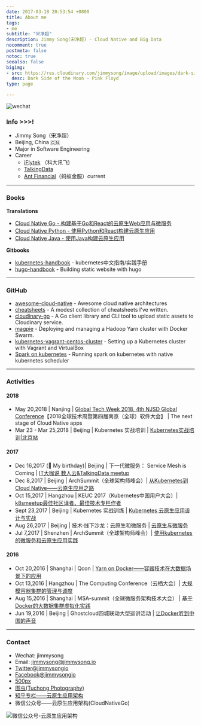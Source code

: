 ```yaml
---
date: 2017-03-18 20:53:54 +0800
title: About me
tags:
- me
subtitle: "宋净超"
description: Jimmy Song(宋净超) - Cloud Native and Big Data
nocomment: true
postmeta: false
notoc: true
seealso: false
bigimg:
- src: https://res.cloudinary.com/jimmysong/image/upload/images/dark-side-of-the-moon.jpg
  desc: Dark Side of the Moon - Pink Floyd
type: page

---
```

![wechat](https://res.cloudinary.com/jimmysong/image/upload/images/jimmysong-wechat-qrcode.jpg)

### Info >>>!

* Jimmy Song（宋净超）
* Beijing, China 🇨🇳
* Major in Software Engineering
* Career
  * [iFlytek](http://www.iflytek.com) （科大讯飞)
  * [TalkingData](http://www.talkingdata.com)
  * [Ant Financial](https://www.antfin.com/)（蚂蚁金服）current

---

### Books

**Translations**

* [Cloud Native Go - 构建基于Go和React的云原生Web应用与微服务](https://jimmysong.io/cloud-native-go)
* [Cloud Native Python - 使用Python和React构建云原生应用](https://jimmysong.io/posts/cloud-native-python/)
* [Cloud Native Java - 使用Java构建云原生应用](https://jimmysong.io/posts/cloud-native-java)

**Gitbooks**

* [kubernetes-handbook](https://github.com/rootsongjc/kubernetes-handbook/) - kubernetes中文指南/实践手册
* [hugo-handbook](https://github.com/rootsongjc/hugo-handbook) - Building static website with hugo

---

### GitHub

* [awesome-cloud-native](https://github.com/rootsongjc/awesome-cloud-native) - Awesome cloud native architectures
* [cheatsheets](https://jimmysong.io/cheatsheets) -  A modest collection of cheatsheets I've written.
* [cloudinary-go](https://github.com/rootsongjc/cloudinary-go) - A Go client library and CLI tool to upload static assets to Cloudinary service.
* [magpie](https://github.com/rootsongjc/magpie) - Deploying and managing a Hadoop Yarn cluster with Docker Swarm.
* [kubernetes-vagrant-centos-cluster](https://github.com/rootsongjc/kubernetes-vagrant-centos-cluster) - Setting up a Kubernetes cluster with Vagrant and VirtualBox
* [Spark on kubernetes](https://jimmysong.io/spark-on-k8s) - Running spark on kubernetes with native kubernetes scheduler

---

### Activities

#### 2018

* May 20,2018 | Nanjing | [Global Tech Week 2018, 4th NJSD Global Conference](http://njsd-china.org/NJSDGlobal2018/)【2018全球技术周暨第四届南京（全球）软件大会】 | The next stage of Cloud Native apps
* Mar 23 - Mar 25,2018 | Beijing | Kubernetes 实战培训 | [Kubernetes实战培训|北京站](http://dockone.io/article/2626)

#### 2017

* Dec 16,2017 (🎂 My birthday)| Beijing | 下一代微服务： Service Mesh is Coming | [IT大咖说 数人云&TalkingData meetup](http://www.itdks.com/eventlist/detail/1690)
* Dec 8,2017 | Beijing | ArchSummit（全球架构师峰会）| [从Kubernetes到Cloud Native——云原生应用之路](http://bj2017.archsummit.com/presentation/306)
* Oct  15,2017 | Hangzhou | KEUC 2017（Kubernetes中国用户大会）| [k8smeetup最佳社区译者、最佳技术专栏作者](http://keuc.k8smeetup.com/)
* Sept 23,2017 | Beijing | Kubernetes 实战训练 | [Kubernetes 云原生应用设计与实战](https://www.bagevent.com/event/791762)
* Aug 26,2017 | Beijing | 技术·线下沙龙：云原生和微服务 | [云原生与微服务](http://www.huodongxing.com/event/8401246554100)
* Jul 7,2017 | Shenzhen | ArchSummit（全球架构师峰会）| [使用kubernetes的微服务和云原生应用实践](http://sz2017.archsummit.com/presentation/1080)

#### 2016

* Oct 20,2016 | Shanghai | Qcon | [Yarn on Docker——容器技术在大数据场景下的应用](http://2016.qconshanghai.com/speakers/202253)
* Oct 13,2016 | Hangzhou | The Computing Conference（云栖大会）| [大规模容器集群的管理与调度](https://yunqi.aliyun.com/2016/hangzhou/schedule?spm=5176.8098788.535884.3.7cdb1f673uSp7Q)
* Aug 15,2016 | Shanghai | MSA-summit（全球微服务架构技术大会） | [基于Docker的大数据集群虚拟化实践](http://msa-summit.com/)
* Jun 19,2016 | Beijing | Ghostcloud四城联动大型巡讲活动 | [让Docker听到中国的声音](https://www.bagevent.com/event/97318)

---

### Contact

* Wechat: jimmysong
* Email: jimmysong@jimmysong.io
* [Twitter@jimmysongio](https://twitter.com/jimmysongio)
* [Facebook@jimmysongio](https://facebook.com/jimmysongio)
* [500px](https://500px.com/jimmysongio)
* [图虫(Tuchong Photography)](https://jimmysong.tuchong.com)
* [知乎专栏——云原生应用架构](https://zhuanlan.zhihu.com/cloud-native)
* 微信公众号——云原生应用架构(CloudNativeGo)

![微信公众号-云原生应用架构](https://res.cloudinary.com/jimmysong/image/upload/images/cloud-native-wechat-public-account.jpg)